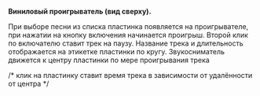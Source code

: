 **Виниловый проигрыватель (вид сверху).**

 При выборе песни из списка пластинка появляется на проигрывателе, при нажатии на кнопку включения  начинается проигрыш.
 Второй клик по включателю ставит трек на паузу.
 Название трека  и длительность отображается на этикетке пластинки по кругу.
 Звукосниматель движется к центру пластинки по мере проигрывания трека  
 
 /*
клик на пластинку ставит время трека в зависимости от удалённости от центра
*/